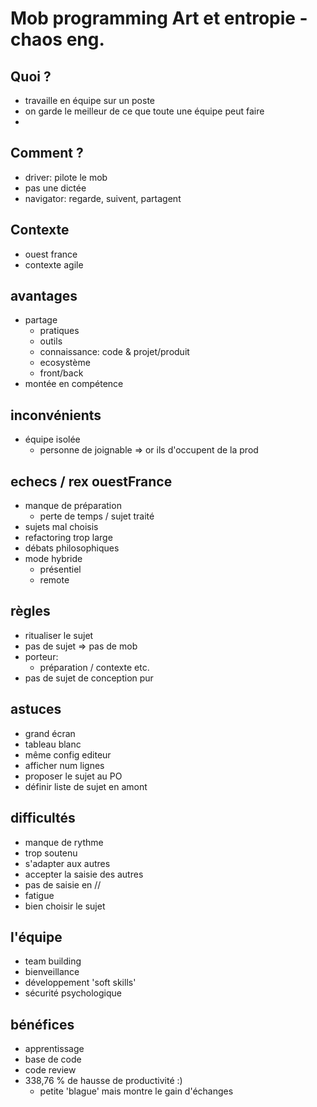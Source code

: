 # Mob programming Art et entropie - chaos eng. 


## Quoi ?

- travaille en équipe sur un poste
- on garde le meilleur de ce que toute une équipe peut faire
- 

## Comment ?

- driver: pilote le mob
- pas une dictée
- navigator: regarde, suivent, partagent

## Contexte

- ouest france
- contexte agile

## avantages

- partage
  - pratiques
  - outils
  - connaissance: code & projet/produit
  - ecosystème
  - front/back
- montée en compétence

## inconvénients

- équipe isolée
  - personne de joignable => or ils d'occupent de la prod

## echecs / rex ouestFrance

- manque de préparation
  - perte de temps / sujet traité
- sujets mal choisis
- refactoring trop large
- débats philosophiques
- mode hybride
  - présentiel
  - remote

## règles

- ritualiser le sujet
- pas de sujet => pas de mob
- porteur:
  - préparation / contexte etc.
- pas de sujet de conception pur

## astuces

- grand écran
- tableau blanc
- même config editeur
- afficher num lignes
- proposer le sujet au PO
- définir liste de sujet en amont

## difficultés

- manque de rythme
- trop soutenu
- s'adapter aux autres
- accepter la saisie des autres
- pas de saisie en //
- fatigue
- bien choisir le sujet

## l'équipe

- team building
- bienveillance
- développement 'soft skills'
- sécurité psychologique

## bénéfices

- apprentissage
- base de code
- code review
- 338,76 % de hausse de productivité :)
  - petite 'blague' mais montre le gain d'échanges

